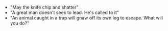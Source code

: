 * "May the knife chip and shatter"
* "A great man doesn't seek to lead. He's called to it"
* "An animal caught in a trap will gnaw off its own leg to escape. What will you do?"
